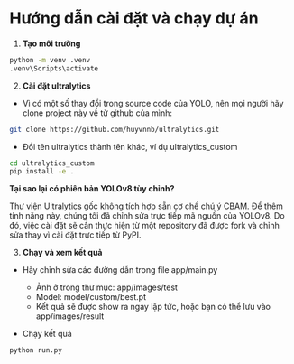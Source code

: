 # Hướng dẫn cài đặt và chạy dự án

1. **Tạo môi trường**
```bash
python -m venv .venv
.venv\Scripts\activate
```


2. **Cài đặt ultralytics**
- Vì có một số thay đổi trong source code của YOLO, nên mọi người hãy clone project này về từ github của mình:
```bash
git clone https://github.com/huyvnnb/ultralytics.git
```
- Đổi tên ultralytics thành tên khác, ví dụ ultralytics_custom
```bash
cd ultralytics_custom
pip install -e .
```

**Tại sao lại có phiên bản YOLOv8 tùy chỉnh?**

Thư viện Ultralytics gốc không tích hợp sẵn cơ chế chú ý CBAM. 
Để thêm tính năng này, chúng tôi đã chỉnh sửa trực tiếp mã nguồn của YOLOv8. 
Do đó, việc cài đặt sẽ cần thực hiện từ một repository đã được fork và chỉnh sửa 
thay vì cài đặt trực tiếp từ PyPI.


3. **Chạy và xem kết quả**
- Hãy chỉnh sửa các đường dẫn trong file app/main.py
  - Ảnh ở trong thư mục: app/images/test
  - Model: model/custom/best.pt
  - Kết quả sẽ được show ra ngay lập tức, hoặc bạn có thể lưu vào app/images/result

- Chạy kết quả
```commandline
python run.py
```
